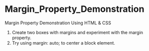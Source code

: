 # Margin_Property_Demonstration
Margin Property Demonstration Using HTML & CSS

1. Create two boxes with margins and experiment with the margin property.
2. Try using margin: auto; to center a block element.